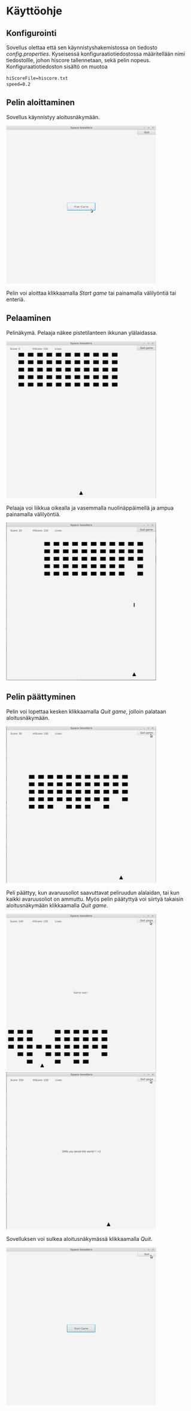 # Käyttöohje

## Konfigurointi

Sovellus olettaa että sen käynnistyshakemistossa on tiedosto _config.properties_. Kyseisessä konfiguraatiotiedostossa määritellään nimi tiedostollle, johon hiscore tallennetaan, sekä pelin nopeus. Konfiguraatiotiedoston sisältö on muotoa
```
hiScoreFile=hiscore.txt
speed=0.2
```

## Pelin aloittaminen

Sovellus käynnistyy aloitusnäkymään.

<img src="https://raw.githubusercontent.com/behindthegroove/ot-harjoitustyo-s20/master/dokumentaatio/kuvat/kayttoohje1.png" width=400>

Pelin voi aloittaa klikkaamalla _Start game_ tai painamalla välilyöntiä tai enteriä.

## Pelaaminen

Pelinäkymä. Pelaaja näkee pistetilanteen ikkunan ylälaidassa.

<img src="https://raw.githubusercontent.com/behindthegroove/ot-harjoitustyo-s20/master/dokumentaatio/kuvat/kayttoohje2.png" width=400>

Pelaaja voi liikkua oikealla ja vasemmalla nuolinäppäimellä ja ampua painamalla välilyöntiä.

<img src="https://raw.githubusercontent.com/behindthegroove/ot-harjoitustyo-s20/master/dokumentaatio/kuvat/kayttoohje3.png" width=400>

## Pelin päättyminen

Pelin voi lopettaa kesken klikkaamalla _Quit game_, jolloin palataan aloitusnäkymään.

<img src="https://raw.githubusercontent.com/behindthegroove/ot-harjoitustyo-s20/master/dokumentaatio/kuvat/kayttoohje4.png" width=400>

Peli päättyy, kun avaruusoliot saavuttavat peliruudun alalaidan, tai kun kaikki avaruusoliot on ammuttu. Myös pelin päätyttyä voi siirtyä takaisin aloitusnäkymään klikkaamalla _Quit game_.

<img src="https://raw.githubusercontent.com/behindthegroove/ot-harjoitustyo-s20/master/dokumentaatio/kuvat/kayttoohje5.png" width=400>
<img src="https://raw.githubusercontent.com/behindthegroove/ot-harjoitustyo-s20/master/dokumentaatio/kuvat/kayttoohje6.png" width=400>

Sovelluksen voi sulkea aloitusnäkymässä klikkaamalla _Quit_.

<img src="https://raw.githubusercontent.com/behindthegroove/ot-harjoitustyo-s20/master/dokumentaatio/kuvat/kayttoohje7.png" width=400>
